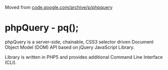 Moved from [code.google.com/archive/p/phpquery](https://code.google.com/archive/p/phpquery/)

# phpQuery - pq();

phpQuery is a server-side, chainable, CSS3 selector driven Document Object Model (DOM) API based on jQuery JavaScript Library.

Library is written in PHP5 and provides additional Command Line Interface (CLI).
